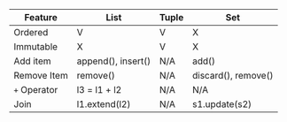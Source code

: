 | Feature      | List               | Tuple | Set                 |
| ------------ | ------------------ | ----- | ------------------- |
| Ordered      | V                  | V     | X                   |
| Immutable    | X                  | V     | X                   |
| Add item     | append(), insert() | N/A   | add()               |
| Remove Item  | remove()           | N/A   | discard(), remove() |
| `+` Operator | l3 = l1 + l2       | N/A   | N/A                 |
| Join         | l1.extend(l2)      | N/A   | s1.update(s2)       |

